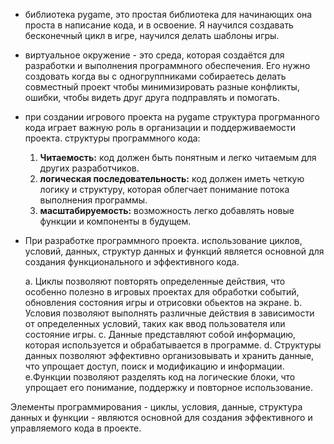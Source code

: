  + библиотека pygame, это простая библиотека для начинающих она проста в написание кода, и в освоение. Я научился создавать бесконечный цикл в игре, научился делать шаблоны игры.
 
 + виртуальное окружение - это среда, которая создаётся для разработки и выполнения программного обеспечения. 
Его нужно создовать когда вы с одногруппниками собираетесь делать совместный проект чтобы минимизировать разные конфликты, ошибки, чтобы видеть друг друга подправлять и помогать.

 + при создании игрового проекта на pygame структура прогрманного кода играет важную роль в организации и поддерживаемости проекта.
структуры программного кода:

	1. __Читаемость:__ код должен быть понятным и легко читаемым для других разработчиков.
	2. __логическая последовательность:__ код должен иметь четкую логику и структуру, которая облегчает понимание потока выполнения программы.
	3. __масштабируемость:__ возможность легко добавлять новые функции и компоненты в будущем.
 
 + При разработке программного проекта. использование циклов, условий, данных, структур данных и функций является основной для создания функционального и эффективного кода.
 
	a. Циклы позволяют повторять определенные действия, что особенно полезно в игровых проектах для обработки событий, обновления состояния игры и отрисовки обьектов на экране.
	b. Условия позволяют выполнять различные действия в зависимости от определенных условий, таких как ввод пользователя или состояние игры.
	c. Данные представляют собой информацию, которая используется и обрабатывается в программе.
	d. Структуры данных позволяют эффективно организовывать и хранить данные, что упрощает доступ, поиск и модификацию и информации.
	e.Функции позволяют разделять код на логические блоки, что упрощает его понимание, поддержку и повторное использование.
 
Элементы программирования - циклы, условия, данные, структура данных и функции - являются основной для создания эффективного и управляемого кода в проекте.
